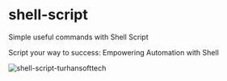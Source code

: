 # shell-script
Simple useful commands with Shell Script 

Script your way to success: Empowering Automation with Shell


![shell-script-turhansofttech](https://github.com/Mucahitturhanmis/shell-script/assets/69313813/89f93f86-e634-4514-bade-1fd9ac4cf216)
